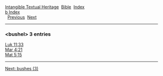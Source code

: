 [Intangible Textual Heritage](../../index)  [Bible](../index) 
[Index](index)   
[b Index](_b_)  
  [Previous](c01794)  [Next](c01796) 

------------------------------------------------------------------------

### &lt;bushel&gt; 3 entries

[Luk 11:33](../kjv/luk011.htm#033)  
[Mar 4:21](../kjv/mar004.htm#021)  
[Mat 5:15](../kjv/mat005.htm#015)  

------------------------------------------------------------------------

[Next: bushes (3)](c01796)
